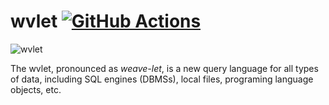 wvlet [![GitHub Actions][gha-badge]][gha-link]
==========================================

[gha-badge]: https://github.com/wvlet/wvlet/workflows/CI/badge.svg
[gha-link]: https://github.com/wvlet/wvlet/actions?workflow=CI


![wvlet](logos/wvlet-banner-white-tiny.png)

The wvlet, pronounced as _weave-let_, is a new query language for all types of data, including SQL engines (DBMSs), local files, programing language objects, etc.
